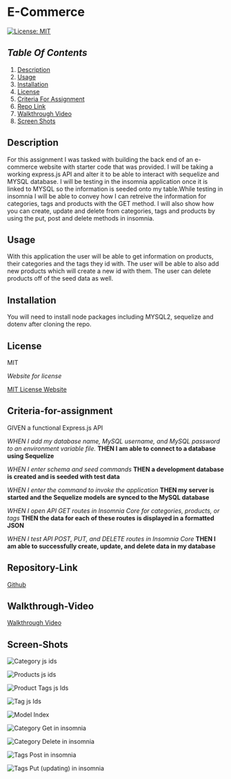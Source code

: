 # E-Commerce

[![License: MIT](https://img.shields.io/badge/License-MIT-yellow.svg)](https://opensource.org/licenses/MIT)

## _Table Of Contents_

1. [Description](#description)
2. [Usage](#usage)
3. [Installation](#installation)
4. [License](#license)
5. [Criteria For Assignment](#criteria-for-assignment)
6. [Repo Link](#repository-link)
7. [Walkthrough Video](#walkthrough-video)
8. [Screen Shots](#screen-shots)

## Description

For this assignment I was tasked with building the back end of an e-commerce website with starter code that was provided. I will be taking a working express.js API and alter it to be able to interact with sequelize and MYSQL database. I will be testing in the insomnia application once it is linked to MYSQL so the information is seeded onto my table.While testing in insomnia I will be able to convey how I can retreive the information for categories, tags and products with the GET method. I will also show how you can create, update and delete from categories, tags and products by using the put, post and delete methods in insomnia.

## Usage

With this application the user will be able to get information on products, their categories and the tags they id with. The user will be able to also add new products which will create a new id with them. The user can delete products off of the seed data as well.

## Installation

You will need to install node packages including MYSQL2, sequelize and dotenv after cloning the repo.

## License

MIT

_Website for license_

[MIT License Website](https://mit-license.org/)

## Criteria-for-assignment

GIVEN a functional Express.js API

*WHEN I add my database name, MySQL username, and MySQL password to an environment variable file.*
**THEN I am able to connect to a database using Sequelize**

*WHEN I enter schema and seed commands*
**THEN a development database is created and is seeded with test data**

*WHEN I enter the command to invoke the application*
**THEN my server is started and the Sequelize models are synced to the MySQL database**

*WHEN I open API GET routes in Insomnia Core for categories, products, or tags*
**THEN the data for each of these routes is displayed in a formatted JSON**

*WHEN I test API POST, PUT, and DELETE routes in Insomnia Core*
**THEN I am able to successfully create, update, and delete data in my database**

## Repository-Link

[Github](https://github.com/PintoDrop/ecom)

## Walkthrough-Video

[Walkthrough Video](https://drive.google.com/file/d/1Onvp4B3JpOADRyyo2HGvUZ_wXWc0wfPm/view)

## Screen-Shots

![Category js ids](./images/categoryjs.JPG)

![Products js ids](./images/productjs.JPG)

![Product Tags js Ids](./images/ProductTagjs.JPG)

![Tag js Ids](./images/Tagsjs.JPG)

![Model Index](./images/modelIndex.JPG)

![Category Get in insomnia](./images/catGets.JPG)

![Category Delete in insomnia](./images/catDelete.JPG)

![Tags Post in insomnia](./images/tagPost.JPG)

![Tags Put (updating) in insomnia](./images/tagPut(update).JPG)